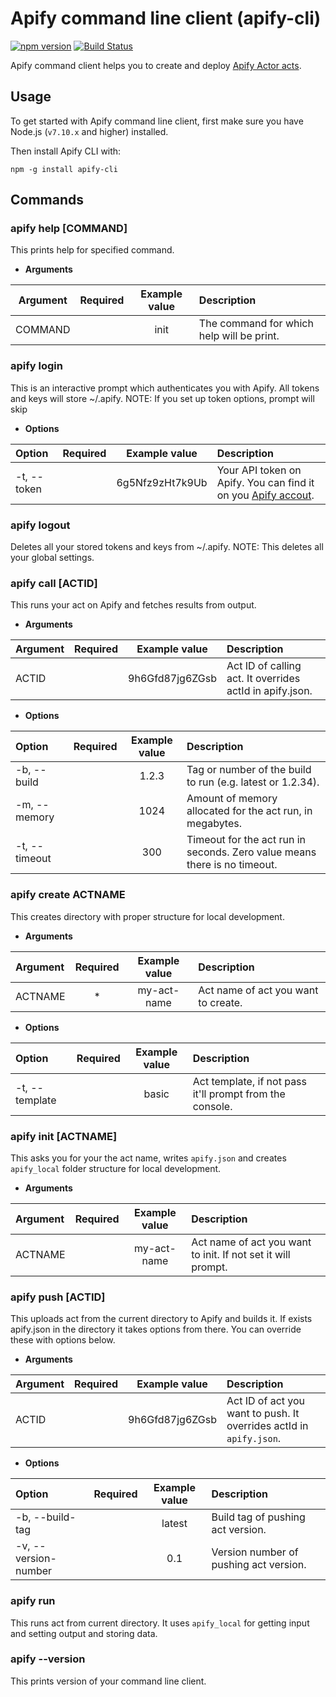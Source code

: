 # Apify command line client (apify-cli)

[![npm version](https://badge.fury.io/js/apify-cli.svg)](http://badge.fury.io/js/apify)
[![Build Status](https://travis-ci.org/apifytech/apify-js.svg)](https://travis-ci.org/apifytech/apify-cli)

Apify command client helps you to create and deploy [Apify Actor acts](https://www.apify.com/docs/actor).


## Usage

To get started with Apify command line client, first make sure you have Node.js (`v7.10.x` and higher) installed.

Then install Apify CLI with:

`npm -g install apify-cli`

## Commands

### apify help [COMMAND]
This prints help for specified command.

- **Arguments**

| Argument         |Required | Example value   |  Description  |
| :---------------:|:-------:|:---------------:| :------------ |
| COMMAND  |         | init | The command for which help will be print. |


### apify login
This is an interactive prompt which authenticates you with Apify. All tokens and keys will store ~/.apify.
NOTE: If you set up token options, prompt will skip

- **Options**

| Option         |Required | Example value   |  Description  |
| :--------------|:-------:|:---------------:| :------------ |
| -t, --token    |         | 6g5Nfz9zHt7k9Ub | Your API token on Apify. You can find it on you [Apify accout](https://my.apify.com/account#/integrations). |


### apify logout
Deletes all your stored tokens and keys from ~/.apify.
NOTE: This deletes all your global settings.


### apify call [ACTID]
This runs your act on Apify and fetches results from output.

- **Arguments**

| Argument         |Required | Example value   |  Description  |
| :----------------|:-------:|:---------------:| :------------ |
| ACTID            |         | 9h6Gfd87jg6ZGsb | Act ID of calling act. It overrides actId in apify.json. |

- **Options**

| Option               |Required | Example value   |  Description  |
| :--------------------|:-------:|:---------------:| :------------ |
| -b, --build          |         | 1.2.3           | Tag or number of the build to run (e.g. latest or 1.2.34). |
| -m, --memory         |         | 1024            | Amount of memory allocated for the act run, in megabytes. |
| -t, --timeout        |         | 300             | Timeout for the act run in seconds. Zero value means there is no timeout. |


### apify create ACTNAME
This creates directory with proper structure for local development.

- **Arguments**

| Argument         |Required | Example value   |  Description  |
| :----------------|:-------:|:---------------:| :------------ |
| ACTNAME          |    *    | my-act-name     | Act name of act you want to create. |

- **Options**

| Option         |Required | Example value   |  Description  |
| :--------------|:-------:|:---------------:| :------------ |
| -t, --template |         | basic           | Act template, if not pass it'll prompt from the console. |


### apify init [ACTNAME]
This asks you for your the act name, writes `apify.json` and creates `apify_local` folder structure for local development.

- **Arguments**

| Argument         |Required | Example value   |  Description  |
| :----------------|:-------:|:---------------:| :------------ |
| ACTNAME          |         | my-act-name     | Act name of act you want to init. If not set it will prompt. |


### apify push [ACTID]
This uploads act from the current directory to Apify and builds it.
If exists apify.json in the directory it takes options from there. You can override these with options below.

- **Arguments**

| Argument         |Required | Example value   |  Description  |
| :----------------|:-------:|:---------------:| :------------ |
| ACTID            |         | 9h6Gfd87jg6ZGsb | Act ID of act you want to push. It overrides actId in `apify.json`. |

- **Options**

| Option               |Required | Example value   |  Description  |
| :--------------------|:-------:|:---------------:| :------------ |
| -b, --build-tag      |         | latest          | Build tag of pushing act version. |
| -v, --version-number |         | 0.1             | Version number of pushing act version. |


### apify run
This runs act from current directory. It uses `apify_local` for getting input and setting output and storing data.


### apify --version
This prints version of your command line client.
